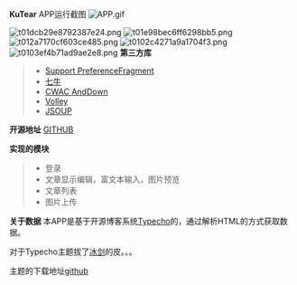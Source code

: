 **KuTear**
APP运行截图
![APP.gif][1]

![t01dcb29e8792387e24.png][2]
![t01e98bec6ff6298bb5.png][3]
![t012a7170cf603ce485.png][4]
![t0102c4271a9a1704f3.png][5]
![t0103ef4b71ad9ae2e8.png][6]
**第三方库**
> * [Support PreferenceFragment](https://github.com/Machinarius/PreferenceFragment-Compat)
> * [七牛](http://www.qiniu.com/)
> * [CWAC AndDown](https://github.com/commonsguy/cwac-anddown)
> * [Volley]()
> * [JSOUP]()

**开源地址**
[GITHUB](https://github.com/Kutear/KuTear)

**实现的模块**

> * 登录
> * 文章显示编辑，富文本输入，图片预览
> * 文章列表
> * 图片上传

**关于数据**
本APP是基于开源博客系统[Typecho](https://github.com/typecho/typecho)的，通过解析HTML的方式获取数据。

对于Typecho主题拔了[冰剑](http://www.binjoo.net/)的皮。。。

主题的下载地址[github](https://github.com/Kutear/Typecho_Theme)


  [1]: http://7oxhy6.com1.z0.glb.clouddn.com/2015/12/1548374317.gif
  [2]: http://7oxhy6.com1.z0.glb.clouddn.com/2015/12/3254363448.png-logo
  [3]: http://7oxhy6.com1.z0.glb.clouddn.com/2015/12/38117401.png-logo
  [4]: http://7oxhy6.com1.z0.glb.clouddn.com/2015/12/3554102509.png-logo
  [5]: http://7oxhy6.com1.z0.glb.clouddn.com/2015/12/2533546.png-logo
  [6]: http://7oxhy6.com1.z0.glb.clouddn.com/2015/12/256533744.png-logo